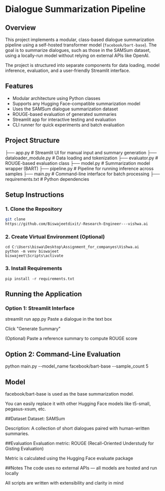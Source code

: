 # Dialogue Summarization Pipeline

## Overview

This project implements a modular, class-based dialogue summarization pipeline using a self-hosted transformer model (`facebook/bart-base`). The goal is to summarize dialogues, such as those in the SAMSum dataset, using a locally-run model without relying on external APIs like OpenAI.

The project is structured into separate components for data loading, model inference, evaluation, and a user-friendly Streamlit interface.

## Features

- Modular architecture using Python classes
- Supports any Hugging Face-compatible summarization model
- Uses the SAMSum dialogue summarization dataset
- ROUGE-based evaluation of generated summaries
- Streamlit app for interactive testing and evaluation
- CLI runner for quick experiments and batch evaluation

## Project Structure

├── app.py                  # Streamlit UI for manual input and summary generation
├── dataloader_module.py   # Data loading and tokenization
├── evaluator.py           # ROUGE-based evaluation class
├── model.py               # Summarization model wrapper (BART)
├── pipeline.py            # Pipeline for running inference across samples
├── main.py                # Command-line interface for batch processing
├── requirements.txt       # Python dependencies



## Setup Instructions

### 1. Clone the Repository

```bash
git clone
https://github.com/Biswajeetdixit/-Research-Engineer---vishwa.ai

```
### 2. Create Virtual Environment (Optional)

```
cd C:\Users\biswa\Desktop\Assignment_for_companyes\Vishwa.ai
python -m venv biswajeet
biswajeet\Scripts\activate
```


### 3. Install Requirements
```
pip install -r requirements.txt
```



## Running the Application
### Option 1: Streamlit Interface

streamlit run app.py
Paste a dialogue in the text box

Click "Generate Summary"

(Optional) Paste a reference summary to compute ROUGE score

## Option 2: Command-Line Evaluation

python main.py --model_name facebook/bart-base --sample_count 5
## Model
facebook/bart-base is used as the base summarization model.

You can easily replace it with other Hugging Face models like t5-small, pegasus-xsum, etc.

##Dataset
Dataset: SAMSum

Description: A collection of short dialogues paired with human-written summaries.

##Evaluation
Evaluation metric: ROUGE (Recall-Oriented Understudy for Gisting Evaluation)

Metric is calculated using the Hugging Face evaluate package

##Notes
The code uses no external APIs — all models are hosted and run locally

All scripts are written with extensibility and clarity in mind
